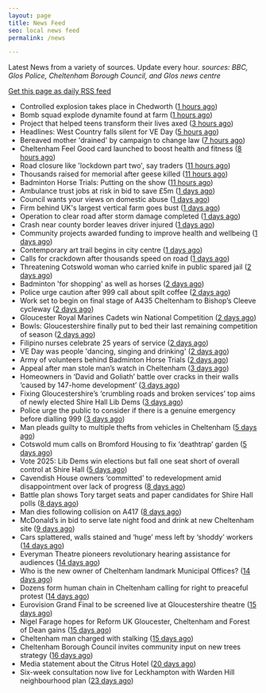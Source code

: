 ```yaml
---
layout: page
title: News Feed
seo: local news feed
permalink: /news

---
```


Latest News from a variety of sources. Update every hour.
_sources: BBC, Glos Police, Cheltenham Borough Council, and Glos news centre_

[Get this page as daily RSS feed](/daily.rss)

<!-- news_marker starts -->
- Controlled explosion takes place in Chedworth ([1 hours ago](https://gloucesternewscentre.co.uk/controlled-explosion-takes-place-in-chedworth/))
- Bomb squad explode dynamite found at farm ([1 hours ago](https://www.bbc.com/news/articles/c0k34gzdmxko))
- Project that helped teens transform their lives axed ([3 hours ago](https://www.bbc.com/news/articles/ckg1gmmn82zo))
- Headlines: West Country falls silent for VE Day ([5 hours ago](https://www.bbc.com/news/articles/c3083nv58z7o))
- Bereaved mother 'drained' by campaign to change law ([7 hours ago](https://www.bbc.com/news/articles/c99p985r1xgo))
- Cheltenham Feel Good card launched to boost health and fitness ([8 hours ago](https://www.cheltenham.gov.uk/news/article/3007/cheltenham_feel_good_card_launched_to_boost_health_and_fitness))
- Road closure like 'lockdown part two', say traders ([11 hours ago](https://www.bbc.com/news/articles/c3r8r3yrjgjo))
- Thousands raised for memorial after geese killed ([11 hours ago](https://www.bbc.com/news/articles/cn80d0k231yo))
- Badminton Horse Trials: Putting on the show ([11 hours ago](https://www.bbc.com/news/articles/c1lm3e424dqo))
- Ambulance trust jobs at risk in bid to save £5m ([1 days ago](https://www.bbc.com/news/articles/c078721k50xo))
- Council wants your views on domestic abuse ([1 days ago](https://gloucesternewscentre.co.uk/council-wants-your-views-on-domestic-abuse/))
- Firm behind UK's largest vertical farm goes bust ([1 days ago](https://www.bbc.com/news/articles/c9qwq5245zvo))
- Operation to clear road after storm damage completed ([1 days ago](https://www.bbc.com/news/articles/cp91d93kv7vo))
- Crash near county border leaves driver injured ([1 days ago](https://www.bbc.com/news/articles/cd7v7z98xvwo))
- Community projects awarded funding to improve health and wellbeing ([1 days ago](https://www.cheltenham.gov.uk/news/article/3006/community_projects_awarded_funding_to_improve_health_and_wellbeing))
- Contemporary art trail begins in city centre ([1 days ago](https://www.bbc.com/news/articles/cdrg7pjg8pvo))
- Calls for crackdown after thousands speed on road ([1 days ago](https://www.bbc.com/news/articles/cj454v1qzrxo))
- Threatening Cotswold woman who carried knife in public spared jail ([2 days ago](https://gloucesternewscentre.co.uk/threatening-cotswold-woman-who-carried-knife-in-public-spared-jail/))
- Badminton 'for shopping' as well as horses ([2 days ago](https://www.bbc.com/news/articles/cqx4nl0w8x4o))
- Police urge caution after 999 call about spilt coffee ([2 days ago](https://www.bbc.com/news/articles/c4g9ng7z94jo))
- Work set to begin on final stage of A435 Cheltenham to Bishop’s Cleeve cycleway ([2 days ago](https://gloucesternewscentre.co.uk/work-set-to-begin-on-final-stage-of-a435-cheltenham-to-bishops-cleeve-cycleway/))
- Gloucester Royal Marines Cadets win National Competition ([2 days ago](https://gloucesternewscentre.co.uk/gloucester-royal-marines-cadets-win-national-competition/))
- Bowls: Gloucestershire finally put to bed their last remaining competition of season ([2 days ago](https://gloucesternewscentre.co.uk/bowls-gloucestershire-finally-put-to-bed-their-last-remaining-competition-of-season/))
- Filipino nurses celebrate 25 years of service ([2 days ago](https://gloucesternewscentre.co.uk/filipino-nurses-celebrate-25-years-of-service/))
- VE Day was people 'dancing, singing and drinking' ([2 days ago](https://www.bbc.com/news/articles/cvg9y4pye5ro))
- Army of volunteers behind Badminton Horse Trials ([2 days ago](https://www.bbc.com/news/articles/crrz4549z2po))
- Appeal after man stole man’s watch in Cheltenham ([3 days ago](https://gloucesternewscentre.co.uk/appeal-after-man-stole-mans-watch-in-cheltenham/))
- Homeowners in ‘David and Goliath’ battle over cracks in their walls ’caused by 147-home development’ ([3 days ago](https://gloucesternewscentre.co.uk/homeowners-in-david-and-goliath-battle-over-cracks-in-their-walls-caused-by-147-home-development/))
- Fixing Gloucestershire’s ‘crumbling roads and broken services’ top aims of newly elected Shire Hall Lib Dems ([3 days ago](https://gloucesternewscentre.co.uk/fixing-gloucestershires-crumbling-roads-and-broken-services-top-aims-of-newly-elected-shire-hall-lib-dems/))
- Police urge the public to consider if there is a genuine emergency before dialling 999 ([3 days ago](https://gloucesternewscentre.co.uk/police-urge-the-public-to-consider-if-there-is-a-genuine-emergency-before-dialling-999/))
- Man pleads guilty to multiple thefts from vehicles in Cheltenham ([5 days ago](https://gloucesternewscentre.co.uk/man-pleads-guilty-to-multiple-thefts-from-vehicles-in-cheltenham/))
- Cotswold mum calls on Bromford Housing to fix ‘deathtrap’ garden ([5 days ago](https://gloucesternewscentre.co.uk/cotswold-mum-calls-on-bromford-housing-to-fix-deathtrap-garden/))
- Vote 2025: Lib Dems win elections but fall one seat short of overall control at Shire Hall ([5 days ago](https://gloucesternewscentre.co.uk/vote-2025-lib-dems-win-elections-but-fall-one-seat-short-of-overall-control-at-shire-hall/))
- Cavendish House owners ‘committed’ to redevelopment amid disappointment over lack of progress ([8 days ago](https://gloucesternewscentre.co.uk/cavendish-house-owners-committed-to-redevelopment-amid-disappointment-over-lack-of-progress/))
- Battle plan shows Tory target seats and paper candidates for Shire Hall polls ([8 days ago](https://gloucesternewscentre.co.uk/battle-plan-shows-tory-target-seats-and-paper-candidates-for-shire-hall-polls/))
- Man dies following collision on A417 ([8 days ago](https://gloucesternewscentre.co.uk/man-dies-following-collision-on-a417/))
- McDonald’s in bid to serve late night food and drink at new Cheltenham site ([9 days ago](https://gloucesternewscentre.co.uk/mcdonalds-in-bid-to-serve-late-night-food-and-drink-at-new-cheltenham-site/))
- Cars splattered, walls stained and ‘huge’ mess left by ‘shoddy’ workers ([14 days ago](https://gloucesternewscentre.co.uk/cars-splattered-walls-stained-and-huge-mess-left-by-shoddy-workers/))
- Everyman Theatre pioneers revolutionary hearing assistance for audiences ([14 days ago](https://gloucesternewscentre.co.uk/everyman-theatre-pioneers-revolutionary-hearing-assistance-for-audiences/))
- Who is the new owner of Cheltenham landmark Municipal Offices? ([14 days ago](https://gloucesternewscentre.co.uk/who-is-the-new-owner-of-cheltenham-landmark-municipal-offices/))
- Dozens form human chain in Cheltenham calling for right to preaceful protest ([14 days ago](https://gloucesternewscentre.co.uk/dozens-form-human-chain-in-cheltenham-calling-for-right-to-preaceful-protest/))
- Eurovision Grand Final to be screened live at Gloucestershire theatre ([15 days ago](https://gloucesternewscentre.co.uk/eurovision-grand-final-to-be-screened-live-at-gloucestershire-theatre/))
- Nigel Farage hopes for Reform UK Gloucester, Cheltenham and Forest of Dean gains ([15 days ago](https://gloucesternewscentre.co.uk/nigel-farage-hopes-for-reform-uk-gloucester-cheltenham-and-forest-of-dean-gains/))
- Cheltenham man charged with stalking ([15 days ago](https://gloucesternewscentre.co.uk/cheltenham-man-charged-with-stalking/))
- Cheltenham Borough Council invites community input on new trees strategy ([16 days ago](https://www.cheltenham.gov.uk/news/article/3005/cheltenham_borough_council_invites_community_input_on_new_trees_strategy))
- Media statement about the Citrus Hotel ([20 days ago](https://www.cheltenham.gov.uk/news/article/3004/media_statement_about_the_citrus_hotel))
- Six-week consultation now live for Leckhampton with Warden Hill neighbourhood plan ([23 days ago](https://www.cheltenham.gov.uk/news/article/3003/six-week_consultation_now_live_for_leckhampton_with_warden_hill_neighbourhood_plan))

<!-- news_marker ends -->
